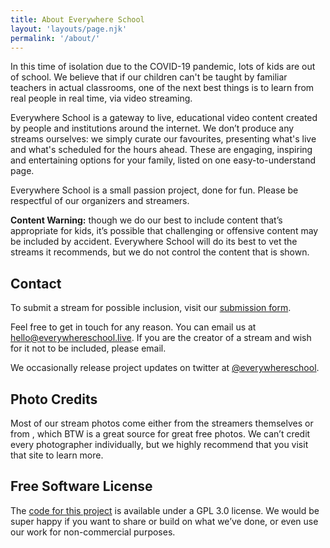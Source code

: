 ```yaml
---
title: About Everywhere School
layout: 'layouts/page.njk'
permalink: '/about/'
---
```

In this time of isolation due to the COVID-19 pandemic, lots of kids are out of school. We believe that if our children can't be taught by familiar teachers in actual classrooms, one of the next best things is to learn from real people in real time, via video streaming.

Everywhere School is a gateway to live, educational video content created by people and institutions around the internet. We don’t produce any streams ourselves: we simply curate our favourites, presenting what's live and what's scheduled for the hours ahead. These are engaging, inspiring and entertaining options for your family, listed on one easy-to-understand page.

Everywhere School is a small passion project, done for fun. Please be respectful of our organizers and streamers.

**Content Warning:** though we do our best to include content that’s appropriate for kids, it’s possible that challenging or offensive content may be included by accident. Everywhere School will do its best to vet the streams it recommends, but we do not control the content that is shown. 

## Contact

To submit a stream for possible inclusion, visit our [submission form](tbd).

Feel free to get in touch for any reason. You can email us at [hello@everywhereschool.live](mailto:hello@everywhereschool.live). If you are the creator of a stream and wish for it not to be included, please email.

We occasionally release project updates on twitter at [@everywhereschool](https://twitter.com/everywhereschool/).

## Photo Credits

Most of our stream photos come either from the streamers themselves or from , which BTW is a great source for great free photos. We can’t credit every photographer individually, but we highly recommend that you visit that site to learn more.

## Free Software License

The [code for this project](https://github.com/everywhereschool/everywhereschool/) is available under a GPL 3.0 license. We would be super happy if you want to share or build on what we’ve done, or even use our work for non-commercial purposes.